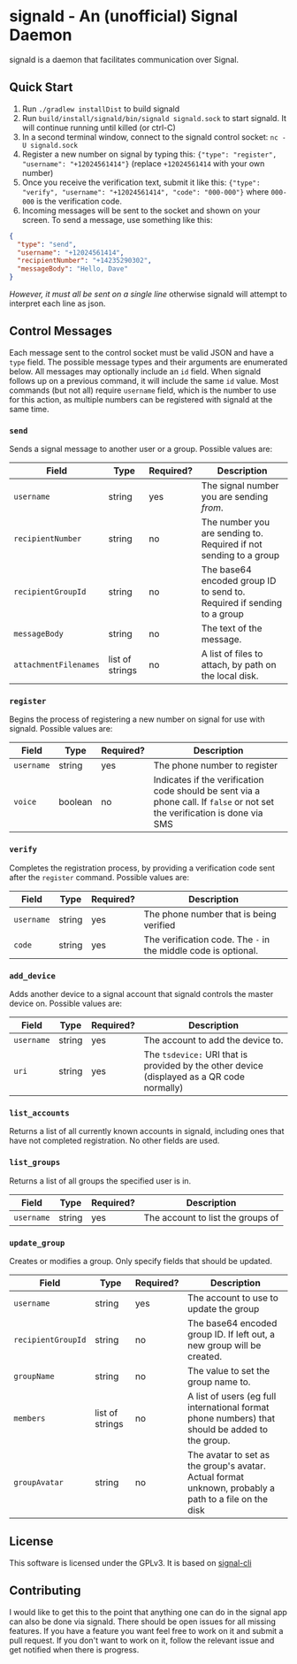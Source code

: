 # signald - An (unofficial) Signal Daemon

signald is a daemon that facilitates communication over Signal.


## Quick Start
1. Run `./gradlew installDist` to build signald
1. Run `build/install/signald/bin/signald signald.sock` to start signald. It will continue running until killed (or ctrl-C)
1. In a second terminal window, connect to the signald control socket: `nc -U signald.sock`
1. Register a new number on signal by typing this: `{"type": "register", "username": "+12024561414"}` (replace `+12024561414` with your own number)
1. Once you receive the verification text, submit it like this: `{"type": "verify", "username": "+12024561414", "code": "000-000"}` where `000-000` is the verification code.
1. Incoming messages will be sent to the socket and shown on your screen. To send a message, use something like this:

```json
{
  "type": "send",
  "username": "+12024561414",
  "recipientNumber": "+14235290302",
  "messageBody": "Hello, Dave"
}
```

*However, it must all be sent on a single line* otherwise signald will attempt to interpret each line as json.


## Control Messages
Each message sent to the control socket must be valid JSON and have a `type` field. The possible message types and their
arguments are enumerated below. All messages may optionally include an `id` field. When signald follows up on a previous
command, it will include the same `id` value. Most commands (but not all) require `username` field, which is the number
to use for this action, as multiple numbers can be registered with signald at the same time.

### `send`
Sends a signal message to another user or a group. Possible values are:

| Field | Type | Required? | Description |
|-------|------|-----------|-------------|
| `username` | string | yes | The signal number you are sending *from*. |
| `recipientNumber` | string | no | The number you are sending to. Required if not sending to a group |
| `recipientGroupId` | string | no | The base64 encoded group ID to send to. Required if sending to a group |
| `messageBody` | string | no | The text of the message. |
| `attachmentFilenames` | list of strings | no | A list of files to attach, by path on the local disk. |

### `register`

Begins the process of registering a new number on signal for use with signald. Possible values are:

| Field | Type | Required? | Description |
|-------|------|-----------|-------------|
| `username` | string | yes | The phone number to register |
| `voice` | boolean | no | Indicates if the verification code should be sent via a phone call. If `false` or not set the verification is done via SMS |


### `verify`

Completes the registration process, by providing a verification code sent after the `register` command. Possible values are:

| Field | Type | Required? | Description |
|-------|------|-----------|-------------|
| `username` | string | yes | The phone number that is being verified |
| `code` | string | yes | The verification code. The `-` in the middle code is optional.


### `add_device`

Adds another device to a signal account that signald controls the master device on. Possible values are:

| Field | Type | Required? | Description |
|-------|------|-----------|-------------|
| `username` | string | yes | The account to add the device to. |
| `uri` | string | yes | The `tsdevice:` URI that is provided by the other device (displayed as a QR code normally) |


### `list_accounts`

Returns a list of all currently known accounts in signald, including ones that have not completed registration. No other fields are used.


### `list_groups`

Returns a list of all groups the specified user is in.

| Field | Type | Required? | Description |
|-------|------|-----------|-------------|
| `username` | string | yes | The account to list the groups of |

### `update_group`

Creates or modifies a group. Only specify fields that should be updated.

| Field | Type | Required? | Description |
|-------|------|-----------|-------------|
| `username` | string | yes | The account to use to update the group |
| `recipientGroupId` | string | no | The base64 encoded group ID. If left out, a new group will be created. |
| `groupName` | string | no | The value to set the group name to. |
| `members` | list of strings | no | A list of users (eg full international format phone numbers) that should be added to the group. |
| `groupAvatar` | string | no | The avatar to set as the group's avatar. Actual format unknown, probably a path to a file on the disk |

## License
This software is licensed under the GPLv3. It is based on [signal-cli](https://github.com/Asamk/signal-cli)

## Contributing
I would like to get this to the point that anything one can do in the signal app can also be done via signald. There should be open issues for all missing features. If you have a feature you want feel free to work on it and submit a pull request. If you don't want to work on it, follow the relevant issue and get notified when there is progress.
